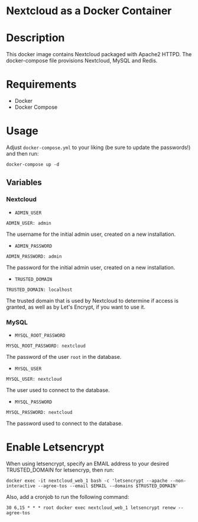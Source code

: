 Nextcloud as a Docker Container
==============================

# Description
This docker image contains Nextcloud packaged with Apache2 HTTPD.
The docker-compose file provisions Nextcloud, MySQL and Redis.

# Requirements
* Docker
* Docker Compose

# Usage
Adjust `docker-compose.yml` to your liking (be sure to update the passwords!) and then run:

```
docker-compose up -d
```

## Variables

### Nextcloud

* `ADMIN_USER`
```
ADMIN_USER: admin
```
The username for the initial admin user, created on a new installation.

* `ADMIN_PASSWORD`
```
ADMIN_PASSWORD: admin
```
The password for the initial admin user, created on a new installation.

* `TRUSTED_DOMAIN`
```
TRUSTED_DOMAIN: localhost
```
The trusted domain that is used by Nextcloud to determine if access is granted, as well as by Let's Encrypt, if you want to use it.

### MySQL

* `MYSQL_ROOT_PASSWORD`
```
MYSQL_ROOT_PASSWORD: nextcloud
```
The password of the user `root` in the database.

* `MYSQL_USER`
```
MYSQL_USER: nextcloud
```
The user used to connect to the database.

* `MYSQL_PASSWORD`
```
MYSQL_PASSWORD: nextcloud
```
The password used to connect to the database.

# Enable Letsencrypt
When using letsencrypt, specify an EMAIL address to your desired TRUSTED_DOMAIN for letsencryp, then run:

```
docker exec -it nextcloud_web_1 bash -c 'letsencrypt --apache --non-interactive --agree-tos --email $EMAIL --domains $TRUSTED_DOMAIN'
```

Also, add a cronjob to run the following command:
```
30 6,15 * * * root docker exec nextcloud_web_1 letsencrypt renew --agree-tos
```

